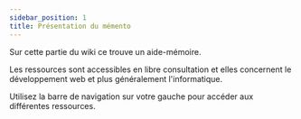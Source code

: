 ```yaml
---
sidebar_position: 1
title: Présentation du mémento
---
```


Sur cette partie du wiki ce trouve un aide-mémoire.

Les ressources sont accessibles en libre consultation et elles concernent le développement web et plus généralement l'informatique.

Utilisez la barre de navigation sur votre gauche pour accéder aux différentes ressources.